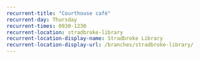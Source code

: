 ```yaml
---
recurrent-title: "Courthouse café"
recurrent-day: Thursday
recurrent-times: 0930-1230
recurrent-location: stradbroke-library
recurrent-location-display-name: Stradbroke Library
recurrent-location-display-url: /branches/stradbroke-library/
---
```

